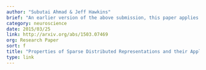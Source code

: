 ```yaml
---
author: "Subutai Ahmad & Jeff Hawkins"
brief: "An earlier version of the above submission, this paper applies our mathematical model of sparse representations to practical HTM systems."
category: neuroscience
date: 2015/03/25
link: http://arxiv.org/abs/1503.07469
org: Research Paper
sort: f
title: "Properties of Sparse Distributed Representations and their Application To Hierarchical Temporal Memory"
type: link
---
```

